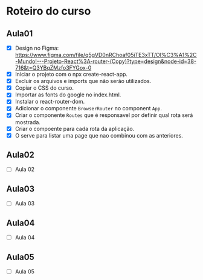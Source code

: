 # Roteiro do curso

## Aula01

- [x] Design no Figma: https://www.figma.com/file/q5gVD0nRChoaf05iTE3xTT/Ol%C3%A1%2C-Mundo!---Projeto-React%3A-router-(Copy)?type=design&node-id=38-716&t=Q3YBqZMzfo3FYGox-0
- [x] Iniciar o projeto com o npx create-react-app.
- [x] Excluir os arquivos e imports que não serão utilizados.
- [x] Copiar o CSS do curso.
- [x] Importar as fonts do google no index.html.
- [x] Instalar o react-router-dom.
- [x] Adicionar o componente `BrowserRouter` no component `App`.
- [x] Criar o componente `Routes` que é responsavel por definir qual rota será mostrada.
- [x] Criar o compoente <Route path='' element={page} /> para cada rota da aplicação.
- [x] O <Route path='*' /> serve para listar uma page que nao combinou com as anteriores.

## Aula02

- [ ] Aula 02

## Aula03

- [ ] Aula 03

## Aula04

- [ ] Aula 04

## Aula05

- [ ] Aula 05
